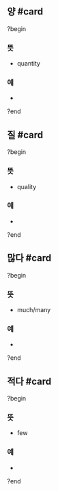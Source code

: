 
## 양 #card
?begin
### 뜻
- quantity
### 예
-
?end


## 질 #card
?begin
### 뜻
- quality
### 예
-
?end


## 많다 #card
?begin
### 뜻
- much/many
### 예
-
?end


## 적다 #card
?begin
### 뜻
- few
### 예
-
<!--SR:!2025-04-15,3,250-->
?end

